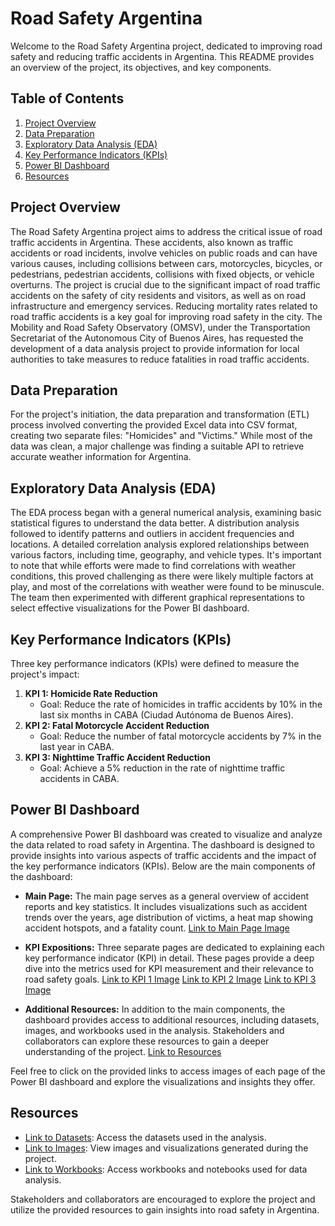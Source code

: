 # Road Safety Argentina

Welcome to the Road Safety Argentina project, dedicated to improving road safety and reducing traffic accidents in Argentina. This README provides an overview of the project, its objectives, and key components.

## Table of Contents
1. [Project Overview](#project-overview)
2. [Data Preparation](#data-preparation)
3. [Exploratory Data Analysis (EDA)](#exploratory-data-analysis-eda)
4. [Key Performance Indicators (KPIs)](#key-performance-indicators-kpis)
5. [Power BI Dashboard](#power-bi-dashboard)
6. [Resources](#resources)

## Project Overview
The Road Safety Argentina project aims to address the critical issue of road traffic accidents in Argentina. These accidents, also known as traffic accidents or road incidents, involve vehicles on public roads and can have various causes, including collisions between cars, motorcycles, bicycles, or pedestrians, pedestrian accidents, collisions with fixed objects, or vehicle overturns. The project is crucial due to the significant impact of road traffic accidents on the safety of city residents and visitors, as well as on road infrastructure and emergency services. Reducing mortality rates related to road traffic accidents is a key goal for improving road safety in the city. The Mobility and Road Safety Observatory (OMSV), under the Transportation Secretariat of the Autonomous City of Buenos Aires, has requested the development of a data analysis project to provide information for local authorities to take measures to reduce fatalities in road traffic accidents.

## Data Preparation
For the project's initiation, the data preparation and transformation (ETL) process involved converting the provided Excel data into CSV format, creating two separate files: "Homicides" and "Victims." While most of the data was clean, a major challenge was finding a suitable API to retrieve accurate weather information for Argentina.

## Exploratory Data Analysis (EDA)
The EDA process began with a general numerical analysis, examining basic statistical figures to understand the data better. A distribution analysis followed to identify patterns and outliers in accident frequencies and locations. A detailed correlation analysis explored relationships between various factors, including time, geography, and vehicle types. It's important to note that while efforts were made to find correlations with weather conditions, this proved challenging as there were likely multiple factors at play, and most of the correlations with weather were found to be minuscule. The team then experimented with different graphical representations to select effective visualizations for the Power BI dashboard.

## Key Performance Indicators (KPIs)
Three key performance indicators (KPIs) were defined to measure the project's impact:
1. **KPI 1: Homicide Rate Reduction**
   - Goal: Reduce the rate of homicides in traffic accidents by 10% in the last six months in CABA (Ciudad Autónoma de Buenos Aires).
2. **KPI 2: Fatal Motorcycle Accident Reduction**
   - Goal: Reduce the number of fatal motorcycle accidents by 7% in the last year in CABA.
3. **KPI 3: Nighttime Traffic Accident Reduction**
   - Goal: Achieve a 5% reduction in the rate of nighttime traffic accidents in CABA.

## Power BI Dashboard
A comprehensive Power BI dashboard was created to visualize and analyze the data related to road safety in Argentina. The dashboard is designed to provide insights into various aspects of traffic accidents and the impact of the key performance indicators (KPIs). Below are the main components of the dashboard:
- **Main Page:** The main page serves as a general overview of accident reports and key statistics. It includes visualizations such as accident trends over the years, age distribution of victims, a heat map showing accident hotspots, and a fatality count. [Link to Main Page Image](#)

- **KPI Expositions:** Three separate pages are dedicated to explaining each key performance indicator (KPI) in detail. These pages provide a deep dive into the metrics used for KPI measurement and their relevance to road safety goals. [Link to KPI 1 Image](#) [Link to KPI 2 Image](#) [Link to KPI 3 Image](#)

- **Additional Resources:** In addition to the main components, the dashboard provides access to additional resources, including datasets, images, and workbooks used in the analysis. Stakeholders and collaborators can explore these resources to gain a deeper understanding of the project. [Link to Resources](#)

Feel free to click on the provided links to access images of each page of the Power BI dashboard and explore the visualizations and insights they offer.

## Resources
- [Link to Datasets](#): Access the datasets used in the analysis.
- [Link to Images](#): View images and visualizations generated during the project.
- [Link to Workbooks](#): Access workbooks and notebooks used for data analysis.

Stakeholders and collaborators are encouraged to explore the project and utilize the provided resources to gain insights into road safety in Argentina.
